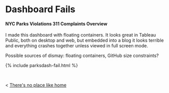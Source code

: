 
# Dashboard Fails

#### NYC Parks Violations 311 Complaints Overview
I made this dashboard with floating containers. It looks great in Tableau Public, both on desktop and web, but embedded into a blog it looks terrible and everything crashes together unless viewed in full screen mode. 

Possible sources of dismay: floating containers, GitHub size constraints?

{% include parksdash-fail.html %}

&nbsp; &nbsp;


< [There's no place like home](./index.md)
